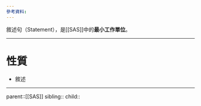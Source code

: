 ```yaml
---
參考資料:
---
```

敘述句（Statement），是[[SAS]]中的**最小工作單位**。
- - -
# 性質
- 敘述
- - -
parent::[[SAS]]
sibling::
child::